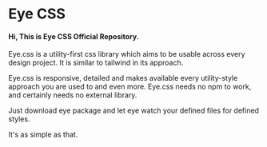# Eye CSS
#### Hi, This is Eye CSS Official Repository.


Eye.css is a utility-first css library which aims to be usable across every design project.
It is similar to tailwind in its approach.

Eye.css is responsive, detailed and makes available every utility-style approach you are used to and even more.
Eye.css needs no npm to work, and certainly needs no external library.

Just download eye package and let eye watch your defined files for defined styles.

It's as simple as that.
